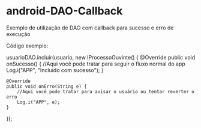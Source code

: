 # android-DAO-Callback
Exemplo de utilização de DAO com callback para sucesso e erro de execução

Código exemplo:

usuarioDAO.incluir(usuario, new IProcessoOuvinte() {
	@Override
	public void onSucesso() {
		//Aqui você pode tratar para seguir o fluxo normal do app
		Log.i("APP", "Incluído com sucesso");
	}

	@Override
	public void onErro(String e) {
		//Aqui você pode tratar para avisar o usuário ou tentar reverter o erro
		Log.i("APP", e);
	}
});
